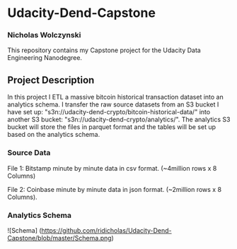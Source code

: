 # Udacity-Dend-Capstone
### Nicholas Wolczynski

This repository contains my Capstone project for the Udacity Data Engineering Nanodegree. 

## Project Description

In this project I ETL a massive bitcoin historical transaction dataset into an analytics schema. I transfer the raw source datasets from an S3 bucket I have set up: "s3n://udacity-dend-crypto/bitcoin-historical-data/" into another S3 bucket: "s3n://udacity-dend-crypto/analytics/". The analytics S3 bucket will store the files in parquet format and the tables will be set up based on the analytics schema. 

### Source Data

File 1: Bitstamp minute by minute data in csv format. (~4million rows x 8 Columns)

File 2: Coinbase minute by minute data in json format. (~2million rows x 8 Columns). 

### Analytics Schema

![Schema] (https://github.com/ridicholas/Udacity-Dend-Capstone/blob/master/Schema.png)





